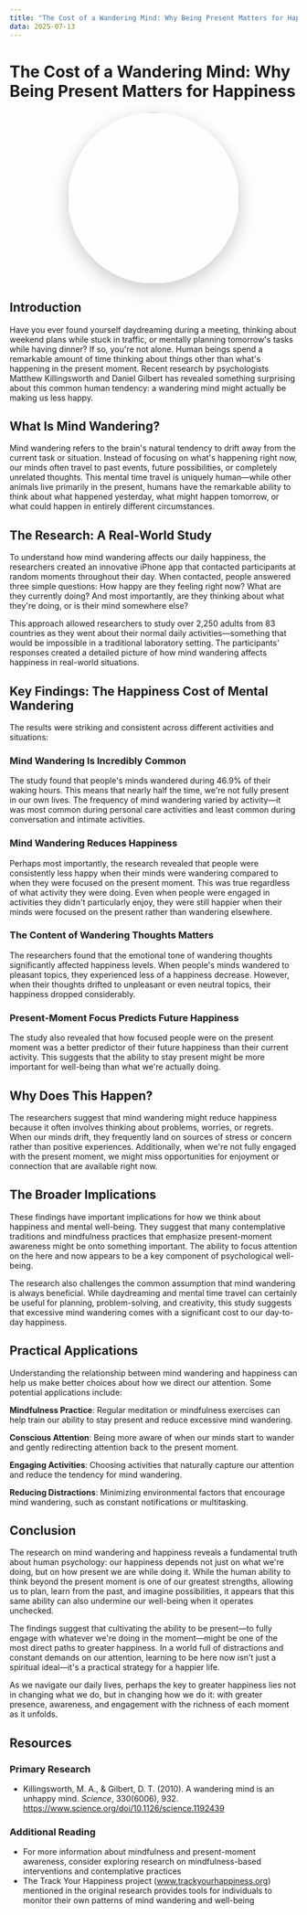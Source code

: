 ```yaml
---
title: "The Cost of a Wandering Mind: Why Being Present Matters for Happiness"
data: 2025-07-13
---
```


# The Cost of a Wandering Mind: Why Being Present Matters for Happiness
<img src="duality.png" alt="Duality" style="display: block; margin: 20px auto; border-radius: 50%; width: 300px; height: 300px; object-fit: cover; box-shadow: 0 10px 30px rgba(0,0,0,0.2);">

## Introduction

Have you ever found yourself daydreaming during a meeting, thinking about weekend plans while stuck in traffic, or mentally planning tomorrow's tasks while having dinner? If so, you're not alone. Human beings spend a remarkable amount of time thinking about things other than what's happening in the present moment. Recent research by psychologists Matthew Killingsworth and Daniel Gilbert has revealed something surprising about this common human tendency: a wandering mind might actually be making us less happy.

## What Is Mind Wandering?

Mind wandering refers to the brain's natural tendency to drift away from the current task or situation. Instead of focusing on what's happening right now, our minds often travel to past events, future possibilities, or completely unrelated thoughts. This mental time travel is uniquely human—while other animals live primarily in the present, humans have the remarkable ability to think about what happened yesterday, what might happen tomorrow, or what could happen in entirely different circumstances.

## The Research: A Real-World Study

To understand how mind wandering affects our daily happiness, the researchers created an innovative iPhone app that contacted participants at random moments throughout their day. When contacted, people answered three simple questions: How happy are they feeling right now? What are they currently doing? And most importantly, are they thinking about what they're doing, or is their mind somewhere else?

This approach allowed researchers to study over 2,250 adults from 83 countries as they went about their normal daily activities—something that would be impossible in a traditional laboratory setting. The participants' responses created a detailed picture of how mind wandering affects happiness in real-world situations.

## Key Findings: The Happiness Cost of Mental Wandering

The results were striking and consistent across different activities and situations:

### Mind Wandering Is Incredibly Common
The study found that people's minds wandered during 46.9% of their waking hours. This means that nearly half the time, we're not fully present in our own lives. The frequency of mind wandering varied by activity—it was most common during personal care activities and least common during conversation and intimate activities.

### Mind Wandering Reduces Happiness
Perhaps most importantly, the research revealed that people were consistently less happy when their minds were wandering compared to when they were focused on the present moment. This was true regardless of what activity they were doing. Even when people were engaged in activities they didn't particularly enjoy, they were still happier when their minds were focused on the present rather than wandering elsewhere.

### The Content of Wandering Thoughts Matters
The researchers found that the emotional tone of wandering thoughts significantly affected happiness levels. When people's minds wandered to pleasant topics, they experienced less of a happiness decrease. However, when their thoughts drifted to unpleasant or even neutral topics, their happiness dropped considerably.

### Present-Moment Focus Predicts Future Happiness
The study also revealed that how focused people were on the present moment was a better predictor of their future happiness than their current activity. This suggests that the ability to stay present might be more important for well-being than what we're actually doing.

## Why Does This Happen?

The researchers suggest that mind wandering might reduce happiness because it often involves thinking about problems, worries, or regrets. When our minds drift, they frequently land on sources of stress or concern rather than positive experiences. Additionally, when we're not fully engaged with the present moment, we might miss opportunities for enjoyment or connection that are available right now.

## The Broader Implications

These findings have important implications for how we think about happiness and mental well-being. They suggest that many contemplative traditions and mindfulness practices that emphasize present-moment awareness might be onto something important. The ability to focus attention on the here and now appears to be a key component of psychological well-being.

The research also challenges the common assumption that mind wandering is always beneficial. While daydreaming and mental time travel can certainly be useful for planning, problem-solving, and creativity, this study suggests that excessive mind wandering comes with a significant cost to our day-to-day happiness.

## Practical Applications

Understanding the relationship between mind wandering and happiness can help us make better choices about how we direct our attention. Some potential applications include:

**Mindfulness Practice**: Regular meditation or mindfulness exercises can help train our ability to stay present and reduce excessive mind wandering.

**Conscious Attention**: Being more aware of when our minds start to wander and gently redirecting attention back to the present moment.

**Engaging Activities**: Choosing activities that naturally capture our attention and reduce the tendency for mind wandering.

**Reducing Distractions**: Minimizing environmental factors that encourage mind wandering, such as constant notifications or multitasking.

## Conclusion

The research on mind wandering and happiness reveals a fundamental truth about human psychology: our happiness depends not just on what we're doing, but on how present we are while doing it. While the human ability to think beyond the present moment is one of our greatest strengths, allowing us to plan, learn from the past, and imagine possibilities, it appears that this same ability can also undermine our well-being when it operates unchecked.

The findings suggest that cultivating the ability to be present—to fully engage with whatever we're doing in the moment—might be one of the most direct paths to greater happiness. In a world full of distractions and constant demands on our attention, learning to be here now isn't just a spiritual ideal—it's a practical strategy for a happier life.

As we navigate our daily lives, perhaps the key to greater happiness lies not in changing what we do, but in changing how we do it: with greater presence, awareness, and engagement with the richness of each moment as it unfolds.

## Resources

### Primary Research
- Killingsworth, M. A., & Gilbert, D. T. (2010). A wandering mind is an unhappy mind. *Science*, 330(6006), 932. https://www.science.org/doi/10.1126/science.1192439

### Additional Reading
- For more information about mindfulness and present-moment awareness, consider exploring research on mindfulness-based interventions and contemplative practices
- The Track Your Happiness project (www.trackyourhappiness.org) mentioned in the original research provides tools for individuals to monitor their own patterns of mind wandering and well-being
